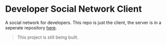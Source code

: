 # Developer Social Network Client

A social network for developers. This repo is just the client, the server is in a seperate repository [here](https://github.com/Blake-K-Yeboah/developer-social-network-server).

> This project is still being built.